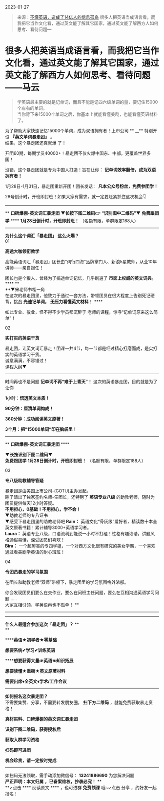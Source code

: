 2023-01-27

> 来源：[不懂英语，造成了14亿人的信息孤岛](http://mp.weixin.qq.com/s?__biz=MzU3NDc5Nzc0NQ==&mid=2247522312&idx=1&sn=eb006d3c19c7851905180d25bab59c8c&chksm=fd2e3ad6ca59b3c0cb905450cc18938758e4fe8394dcd511d89a953bfa5fc3566e17ed5f59b8&scene=27#wechat_redirect)
> 很多人把英语当成语言看，而我把它当作文化看，通过英文能了解其它国家，通过英文能了解西方人如何思考、看待问题—

# **很多人把英语当成语言看，而我把它当作文化看，通过英文能了解其它国家，通过英文能了解西方人如何思考、看待问题——马云**

  

> 学英语最主要的就是记单词，而且不能是记四六级单词的量，要记住15000个左右的单词。  
> 当你背下来15000个单词之后，你基本上就能看懂美剧，也能看懂英语材料了。

  
  
为了帮助大家快速记忆15000个单词，成为双语拥有者！上市公司 ** __** 特别开设 **『英文单词暴走团』** 。  
结果，这个暴走团还真就爆 了！  

开团60期，每期学员40000+！暴走团不仅火爆中国东、中部，更覆盖世界多国！

没错，这个暴走团就是专为中国人打造！旨在让你： **记单词效率翻倍，成为双语拥有者！**

1月28日-1月31日，暴走团重新开团！团长发话： **凡本公众号粉丝，免费参团学！**

28号倒计时，开班即封班！如果大家有需求，就一定要赶紧抓住这次机会👇  
 **** **  
** **口碑爆棚-英文词汇暴走团** **▼长按下图二维码👉** **“识别图中二维码”▼** **免费跟团学** ****
**1月28日倒计时，开班即封班！** （名额有限，单群限定188人）  
 ** ** ********  
 **为什么这个词汇「暴走团」** **这么火爆？**  
01

 **高途大咖领衔教学**

  
高能英语词汇「暴走团」团长由“词行四海”品牌掌门人、新浪5星教师，从业10年讲师——亲自担任！  
  
团长也是个狠人，曾经为了搞透单词记忆，几乎刷遍了 **市面上权威的英文词典。** **** **  
**▼宋老师书柜一角  
在这次的暴走团里，他致力于通过一套方法，带领团员在很大程度上告别死记硬背，挑战 **光速记单词，** **无压力看懂英文材料！** ****  
  
  
如此专业、敬业，怪不得不少学员都沉醉于 老师的课程，惊呼“记单词原来这么简单”！  

02

 **实打实的英语干货**

  
暴走团，让英文词汇暴走！团课一共4节，每一节都是经过精心打磨而成，是实打实的英语学习干货。  
诚意满满，不容错过！  
课程大纲▼  
  

* * *

  
时间再也不是问题 **记单词不再“难于上青天”！** 这次的英语暴走团，目的就是为了让你  

 **1小时：悟透英文本质！**

 **90分钟：厘清单词构成！**

 **360分钟：成功阅读英文原著！**

 **3个月：把“15000单词“印在脑袋里！**

  

  
  
 **** **  
** **口碑爆棚-英文词汇暴走团** ****

 **▼长按识别下图二维码▼**  
 **免费跟团学** **1月28日倒计时，开班即封班！** （名额有限，单群限定188人）  
  

03

 **专八级助教辅导答疑**

  
暴走团是由美国上市公司-(GOTU)主办发起。  
除了请出了独家签约名师-任团长，还特聘了 **英语专业八级** 的助教老师，随时为团员提供每天12小时答疑。  
 **不用担心，0基础！不用担心，学不会！**  
▼助教老师的专八证书  
▼感受下暴走团里的助教老师吧 **Rain：** 英语文化“骨灰级”爱好者，精读数十本全英文原著书籍！累计辅导3000+英语学习者。  
 **Laura：** 英语专业八级，口语流利到能说一小时不打磕！性格有趣诙谐，讲题风格通俗易懂，深受团员们喜欢！  
 **Bira：** 一个超厉害的专四学姐，一个对西方文化很有研究的美女学霸，一个喜欢通过看美剧学英语的耐心班班！  
  

04

 **令团员暴走的学习氛围**

  
在团长和助教老师“双师”带领下，暴走团里的学习氛围格外浓郁。  
  
你会发现团员们要么在交作业，要么在问班主任问题，要么在互相沟通英语学习问题……  
大家互相引领，学英语再也不孤单！ **  
** **  
** ** ** ** **********  
 **什么人最适合参加这次「暴走团」？** **  
**  
  

 ******英语★初学者★零基础**

**想要系统✔学习✔训练英语**

 ******想要获得大量☞英语☜知识拓展**

**想要读懂★重磅★英文原著材料**

**需要出席♦全英文♦学术/工作会议**

  
  
  
  
 ** ** ********  
 **如何报名这次暴走团？**  
不需要集赞、分享，不需要转发朋友圈， **扫下方二维码** ，就能免费获取暴走资格！  

 **真材实料、口碑爆棚的英文词汇暴走团**

 **识别下图二维码，获得授权后**

 **获取入群学习资格**

 **扫码即可进团**

 **机会珍贵，请一定按时完成**

* * *

  
  
如扫码无法领取，需手动添加微信号： **13241886690** 为您解决问题  
 **严正声明：本文归属** **，已备案维权，抄袭必究！** **  
**↙点击 **** 阅读原文 **** ，也可进群 **免费领课** 哦~↙点击 分享 ，约好友一起报名！  

